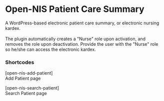 # Open-NIS Patient Care Summary
A WordPress-based electronic patient care summary, or electronic nursing kardex.<br />
<br />
The plugin automatically creates a "Nurse" role upon activation, and removes the role upon deactivation. Provide the user with the "Nurse" role so he/she can access the electronic kardex.

### Shortcodes ###
[open-nis-add-patient]<br/>
Add Patient page

[open-nis-search-patient]<br/>
Search Patient page
